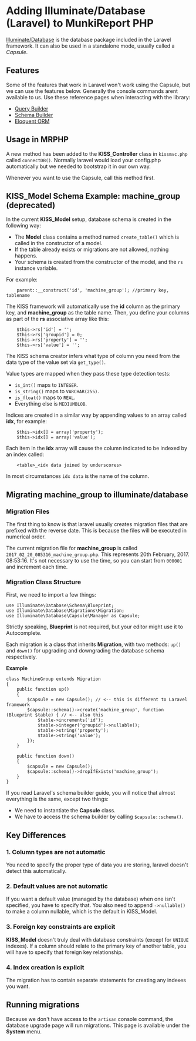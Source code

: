 # Adding Illuminate/Database (Laravel) to MunkiReport PHP #

[Illuminate/Database](https://packagist.org/packages/illuminate/database) is the database package included in the Laravel framework.
It can also be used in a standalone mode, usually called a *Capsule*.


## Features ##

Some of the features that work in Laravel won't work using the Capsule, but we can use the features below.
Generally the console commands arent available to us. Use these reference pages when interacting with the library:

- [Query Builder](https://laravel.com/docs/5.5/queries)
- [Schema Builder](https://laravel.com/docs/5.5/migrations)
- [Eloquent ORM](https://laravel.com/docs/5.5/eloquent)

## Usage in MRPHP ##

A new method has been added to the **KISS_Controller** class in `kissmvc.php` called `connectDB()`. Normally laravel
would load your config.php automatically but we needed to bootstrap it in our own way.

Whenever you want to use the Capsule, call this method first.

## KISS_Model Schema Example: machine_group (deprecated) ##

In the current **KISS_Model** setup, database schema is created in the following way:

- The **Model** class contains a method named `create_table()` which is called in the constructor of a model.
- If the table already exists or migrations are not allowed, nothing happens.
- Your schema is created from the constructor of the model, and the `rs` instance variable.

For example:

        parent::__construct('id', 'machine_group'); //primary key, tablename
        
The KISS framework will automatically use the **id** column as the primary key, and **machine_group** as the table name.
Then, you define your columns as part of the **rs** associative array like this:

        $this->rs['id'] = '';
        $this->rs['groupid'] = 0;
        $this->rs['property'] = '';
        $this->rs['value'] = '';
        
The KISS schema creator infers what type of column you need from the data type of the value set via `get_type()`.

Value types are mapped when they pass these type detection tests:

- `is_int()` maps to `INTEGER`.
- `is_string()` maps to `VARCHAR(255)`.
- `is_float()` maps to `REAL`.
- Everything else is `MEDIUMBLOB`.

Indices are created in a similar way by appending values to an array called **idx**, for example:

        $this->idx[] = array('property');
        $this->idx[] = array('value');
        
Each item in the **idx** array will cause the column indicated to be indexed by an index called:

        <table>_<idx data joined by underscores>
        
In most circumstances `idx data` is the name of the column.


## Migrating machine_group to illuminate/database ##

### Migration Files ###

The first thing to know is that laravel usually creates migration files that are prefixed with the reverse date. This is
because the files will be executed in numerical order.

The current migration file for **machine_group** is called `2017_02_20_085316_machine_group.php`.
This represents 20th February, 2017. 08:53:16. It's not necessary to use the time, so you can start from
`000001` and increment each time.

### Migration Class Structure ###

First, we need to import a few things:

    use Illuminate\Database\Schema\Blueprint;
    use Illuminate\Database\Migrations\Migration;
    use Illuminate\Database\Capsule\Manager as Capsule;
    
Strictly speaking, **Blueprint** is not required, but your editor might use it to Autocomplete.

Each migration is a class that inherits **Migration**, with two methods: `up()` and `down()` for upgrading and downgrading
the database schema respectively.

**Example**

    class MachineGroup extends Migration
    {
        public function up()
        {
            $capsule = new Capsule(); // <-- this is different to Laravel framework
            $capsule::schema()->create('machine_group', function (Blueprint $table) { // <-- also this
                $table->increments('id');
                $table->integer('groupid')->nullable();
                $table->string('property');
                $table->string('value');                
            });
        }
    
        public function down()
        {
            $capsule = new Capsule();
            $capsule::schema()->dropIfExists('machine_group');
        }
    }

If you read Laravel's schema builder guide, you will notice that almost everything is the same, except two things:

- We need to instantiate the **Capsule** class.
- We have to access the schema builder by calling `$capsule::schema()`.

## Key Differences ##

### 1. Column types are not automatic ###

You need to specify the proper type of data you are storing, laravel doesn't detect this automatically.

### 2. Default values are not automatic ###

If you want a default value (managed by the database) when one isn't specified, you have to specify that. You also need
to append `->nullable()` to make a column nullable, which is the default in KISS_Model.

### 3. Foreign key constraints are explicit ###

**KISS_Model** doesn't truly deal with database constraints (except for `UNIQUE` indexes).
If a column should relate to the primary key of another table, you will have to specify that foreign key relationship.


### 4. Index creation is explicit ###

The migration has to contain separate statements for creating any indexes you want.

## Running migrations ##

Because we don't have access to the `artisan` console command, the database upgrade page will run migrations.
This page is available under the **System** menu.


